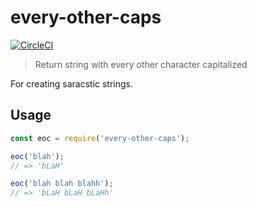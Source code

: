 # every-other-caps

[![CircleCI](https://circleci.com/gh/nwmandel/every-other-caps.svg?style=svg)](https://circleci.com/gh/nwmandel/every-other-caps)

> Return string with every other character capitalized

For creating saracstic strings.

## Usage
```js
const eoc = require('every-other-caps');

eoc('blah');
// => 'bLaH'

eoc('blah blah blahh');
// => 'bLaH bLaH bLaHh'
```
